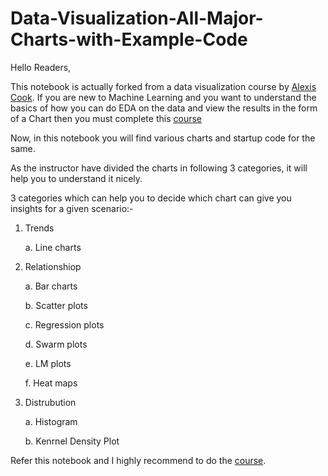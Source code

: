 # Data-Visualization-All-Major-Charts-with-Example-Code


Hello Readers,

This notebook is actually forked from a data visualization course by [Alexis Cook](https://www.kaggle.com/alexisbcook). If you are new to Machine Learning and you want to understand the basics of how you can do EDA on the data and view the results in the form of a Chart then you must complete this [course](https://www.kaggle.com/learn/data-visualization)

Now, in this notebook you will find various charts and startup code for the same.

As the instructor have divided the charts in following 3 categories, it will help you to understand it nicely.

3 categories which can help you to decide which chart can give you insights for a given scenario:-
1. Trends

    a. Line charts     
2. Relationshiop

    a. Bar charts
    
    b. Scatter plots
    
    c. Regression plots
    
    d. Swarm plots
    
    e. LM plots
    
    f. Heat maps
    
3. Distrubution

    a. Histogram
    
    b. Kenrnel Density Plot
    
    
Refer this notebook and I highly recommend to do the [course](https://www.kaggle.com/learn/data-visualization). 
